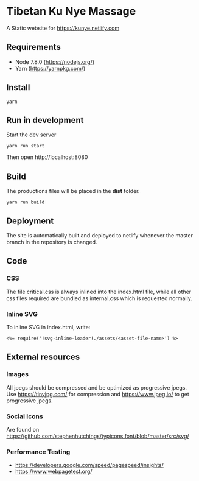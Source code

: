 # Tibetan Ku Nye Massage

A Static website for https://kunye.netlify.com

## Requirements
* Node 7.8.0 (https://nodejs.org/)
* Yarn (https://yarnpkg.com/)

## Install
```
yarn
```

## Run in development
Start the dev server
```
yarn run start
```
Then open http://localhost:8080

## Build
The productions files will be placed in the **dist** folder.
```
yarn run build
```

## Deployment
The site is automatically built and deployed to netlify whenever the master branch in the repository is changed.

## Code

### CSS
The file critical.css is always inlined into the index.html file, while all other css files required are bundled as internal.css which is requested normally.

### Inline SVG
To inline SVG in index.html, write:
```
<%= require('!svg-inline-loader!./assets/<asset-file-name>') %>
```

## External resources

### Images
All jpegs should be compressed and be optimized as progressive jpegs. Use https://tinyjpg.com/ for compression and https://www.jpeg.io/ to get progressive jpegs.

### Social Icons
Are found on https://github.com/stephenhutchings/typicons.font/blob/master/src/svg/

### Performance Testing
* https://developers.google.com/speed/pagespeed/insights/
* https://www.webpagetest.org/